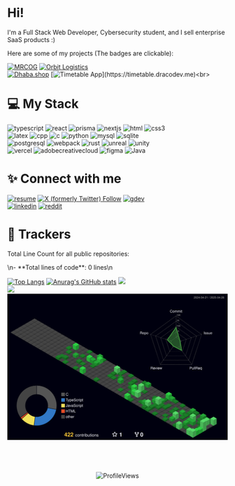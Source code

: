 # Hi!

I'm a Full Stack Web Developer, Cybersecurity student, and I sell enterprise SaaS products :)

Here are some of my projects (The badges are clickable): 

[![MRCOG](https://img.shields.io/badge/📚_MRCOG_Easy_LMS_(Contract)-232F3E?style=for-the-badge)](https://mrcogoverseas.dracodev.me)
[![Orbit Logistics](https://img.shields.io/badge/🪐_Orbit_Logistics_(Contract)-0D6EFD?style=for-the-badge)](https://orbitlogistics.dracodev.me)<br>
[![Dhaba.shop](https://img.shields.io/badge/🛍️_Dhaba.shop_(Startup)-28A745?style=for-the-badge)](https://www.dhaba.shop)
[![Timetable App](https://img.shields.io/badge/🗓️_Timetable_App_(Side_Project)-673AB7?style=for-the-badge)](https://timetable.dracodev.me)<br>




# 💻 My Stack

![typescript](https://img.shields.io/badge/TypeScript-000000?style=for-the-badge&logo=TypeScript&logoColor=#3178C6) 
![react](https://img.shields.io/badge/React-000000?style=for-the-badge&logo=React&logoColor=#61DAFB) 
![prisma](https://img.shields.io/badge/Prisma-2D3748?style=for-the-badge&logo=Prisma&logoColor=#FFFFFF)
![nextjs](https://img.shields.io/badge/Next.js-000000?style=for-the-badge&logo=Next.js&logoColor=#FFFFFF)
![html](https://img.shields.io/badge/HTML-000000?style=for-the-badge&logo=HTML5&logoColor=#E34F26)
![css3](https://img.shields.io/badge/CSS-1572B6?style=for-the-badge&logo=CSS3&logoColor=#FFFFFF)<br>
![latex](https://img.shields.io/badge/LaTeX-008080?style=for-the-badge&logo=LaTeX&logoColor=#4169D1)
![cpp](https://img.shields.io/badge/C++-000000?style=for-the-badge&logo=CPlusPlus&logoColor=#A8B9CC)
![c](https://img.shields.io/badge/-000000?style=for-the-badge&logo=C&logoColor=#A8B9CC)
![python](https://img.shields.io/badge/Python-000000?style=for-the-badge&logo=Python&logoColor=#3776AB)
![mysql](https://img.shields.io/badge/MySQL-000000?style=for-the-badge&logo=MySQL&logoColor=#4479A1)
![sqlite](https://img.shields.io/badge/SQLite-000000?style=for-the-badge&logo=SQLite&logoColor=#4479A1)<br>
![postgresql](https://img.shields.io/badge/PostgreSQL-000000?style=for-the-badge&logo=PostgreSQL&logoColor=#4169D1)
![webpack](https://img.shields.io/badge/Webpack-000000?style=for-the-badge&logo=Webpack&logoColor=#4169D1)
![rust](https://img.shields.io/badge/Rust-000000?style=for-the-badge&logo=Rust&logoColor=#4169D1)
![unreal](https://img.shields.io/badge/Unreal%20Engine-0E1128?style=for-the-badge&logo=UnrealEngine&logoColor=#4169D1)
![unity](https://img.shields.io/badge/Unity-000000?style=for-the-badge&logo=Unity&logoColor=#4169D1)<br>
![vercel](https://img.shields.io/badge/Vercel-000000?style=for-the-badge&logo=Vercel&logoColor=#4169D1)
![adobecreativecloud](https://img.shields.io/badge/Adobe%20Creative%20Cloud-DA1F26?style=for-the-badge&logo=AdobeCreativeCloud&logoColor=#4169D1)
![figma](https://img.shields.io/badge/Figma-000000?style=for-the-badge&logo=Figma&logoColor=#4169D1)
![Java](https://img.shields.io/badge/java-%23ED8B00.svg?style=for-the-badge&logo=openjdk&logoColor=white)



# ✨ Connect with me

[![resume](https://img.shields.io/badge/Resume-555?style=for-the-badge&logo=ReadMe&logoColor=#FFFFFF)](./Aayan_Sultan_Resume_23_02_2025.pdf)
[![X (formerly Twitter) Follow](https://img.shields.io/twitter/follow/Draco1js?style=for-the-badge&logo=x)](https://x.com/Draco1js)
[![gdev](https://img.shields.io/badge/Google%20%20Developers-555?style=for-the-badge&logo=GoogleCloud&logoColor=#FFFFFF)](https://g.dev/draco)<br>
[![linkedin](https://img.shields.io/badge/LinkedIn-0A66C2?style=for-the-badge&logo=linkedin&logoColor=#FFFFFF)](https://linkedin.com/in/aayansultan)
[![reddit](https://img.shields.io/reddit/user-karma/combined/Blockque?style=for-the-badge)](https://reddit.com/u/Blockque)

# 🧭 Trackers

Total Line Count for all public repositories:
<!-- START LOC -->\n- **Total lines of code**: 0 lines\n<!-- END LOC -->


[![Top Langs](https://github-readme-stats-endpoint-d1js-git-main-draco1js-projects.vercel.app/api/top-langs/?username=Draco1js&theme=tokyonight&show_icons=true&layout=donut-vertical)](https://github.com/Draco1js/)
[![Anurag's GitHub stats](https://github-readme-stats-endpoint-d1js-git-main-draco1js-projects.vercel.app/api?username=Draco1js&theme=tokyonight&show_icons=true&rank_icon=github)](https://github.com/Draco1js)
![](https://hit.yhype.me/github/profile?account_id=73338755)<br>
[![](https://discord.c99.nl/widget/theme-2/427435240093646849.png)](https://discord.com/users/427435240093646849)
![](https://github.com/Draco1js/Draco1js/blob/main/profile-3d-contrib/profile-night-green.svg)
<br>
#
<br>
<p align="center"> <img src="https://komarev.com/ghpvc/?username=Draco1js&label=Profile%20views&color=0e75b6&style=for-the-badge" alt="ProfileViews" /> </p>
<h1></h1>
